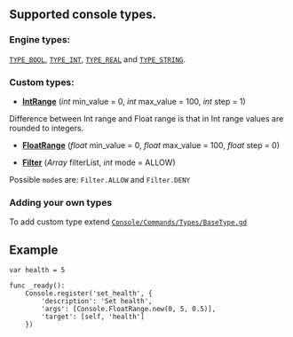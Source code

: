 
## Supported console types.

### Engine types:

[`TYPE_BOOL`](https://github.com/QuentinCaffeino/godot-console/blob/master/Console/Commands/Types/Bool.gd), [`TYPE_INT`](https://github.com/QuentinCaffeino/godot-console/blob/master/Console/Commands/Types/Int.gd), [`TYPE_REAL`](https://github.com/QuentinCaffeino/godot-console/blob/master/Console/Commands/Types/Float.gd) and [`TYPE_STRING`](https://github.com/QuentinCaffeino/godot-console/blob/master/Console/Commands/Types/String.gd).


### Custom types:

 - [**IntRange**](https://github.com/QuentinCaffeino/godot-console/blob/master/Console/Commands/Types/IntRange.gd) (*int* min_value = 0, *int* max_value = 100, *int* step = 1)

Difference between Int range and Float range is that in Int range values are rounded to integers.


- [**FloatRange**](https://github.com/QuentinCaffeino/godot-console/blob/master/Console/Commands/Types/FloatRange.gd) (*float* min_value = 0, *float* max_value = 100, *float* step = 0)


- [**Filter**](https://github.com/QuentinCaffeino/godot-console/blob/master/Console/Commands/Types/Filter.gd) (*Array* filterList, *int* mode = ALLOW)

Possible `mode`s are: `Filter.ALLOW` and `Filter.DENY`


### Adding your own types

To add custom type extend [`Console/Commands/Types/BaseType.gd`](https://github.com/QuentinCaffeino/godot-console/blob/master/Console/Commands/Types/BaseType.gd)


## Example

```gdscript
var health = 5

func _ready():
	Console.register('set_health', {
		'description': 'Set health',
		'args': [Console.FloatRange.new(0, 5, 0.5)],
		'target': [self, 'health']
	})
```
